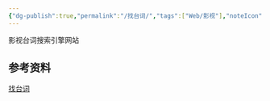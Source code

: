 ```yaml
---
{"dg-publish":true,"permalink":"/找台词/","tags":["Web/影视"],"noteIcon":""}
---
```




影视台词搜索引擎网站
## 参考资料
[找台词](https://zhaotaici.cn/)